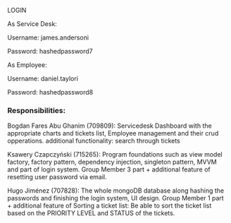 LOGIN

As Service Desk:

Username: james.andersoni

Password: hashedpassword7

As Employee:

Username: daniel.taylori

Password: hashedpassword8

### Responsibilities:
Bogdan Fares Abu Ghanim (709809): Servicedesk Dashboard with the appropriate charts and tickets list, Employee management and their crud opperations. additional functionality:  search through tickets

Ksawery Czapczyński (715265): Program foundations such as view model factory, factory pattern, dependency injection, singleton pattern, MVVM and part of login system. Group Member 3 part + additional feature of resetting user password via email.

Hugo Jiménez (707828): The whole mongoDB database along hashing the passwords and finishing the login system, UI design. Group Member 1 part + additional feature of Sorting a ticket list: Be able to sort the ticket list based on the PRIORITY LEVEL and STATUS of the tickets.
